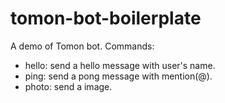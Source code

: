 # tomon-bot-boilerplate

A demo of Tomon bot.
Commands:
- hello: send a hello message with user's name.
- ping: send a pong message with mention(@).
- photo: send a image.
